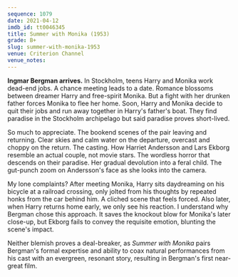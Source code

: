 ```yaml
---
sequence: 1079
date: 2021-04-12
imdb_id: tt0046345
title: Summer with Monika (1953)
grade: B+
slug: summer-with-monika-1953
venue: Criterion Channel
venue_notes:
---
```


**Ingmar Bergman arrives.** In Stockholm, teens Harry and Monika work dead-end jobs. A chance meeting leads to a date. Romance blossoms between dreamer Harry and free-spirit Monika. But a fight with her drunken father forces Monika to flee her home. Soon, Harry and Monika decide to quit their jobs and run away together in Harry's father's boat. They find paradise in the Stockholm archipelago but said paradise proves short-lived.

<!-- end -->

So much to appreciate. The bookend scenes of the pair leaving and returning. Clear skies and calm water on the departure, overcast and choppy on the return. The casting. How Harriet Andersson and Lars Ekborg resemble an actual couple, not movie stars. The wordless horror that descends on their paradise. Her gradual devolution into a feral child. The gut-punch zoom on Andersson's face as she looks into the camera.

My lone complaints? After meeting Monika, Harry sits daydreaming on his bicycle at a railroad crossing, only jolted from his thoughts by repeated honks from the car behind him. A cliched scene that feels forced. Also later, when Harry returns home early, we only see his reaction. I understand why Bergman chose this approach. It saves the knockout blow for Monika's later close-up, but Ekborg fails to convey the requisite emotion, blunting the scene's impact.

Neither blemish proves a deal-breaker, as _Summer with Monika_ pairs Bergman's formal expertise and ability to coax natural performances from his cast with an evergreen, resonant story, resulting in Bergman's first near-great film.